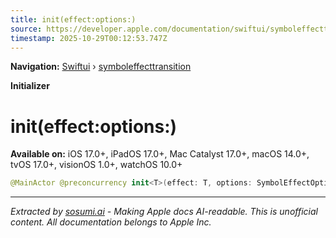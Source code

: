 ```yaml
---
title: init(effect:options:)
source: https://developer.apple.com/documentation/swiftui/symboleffecttransition/init(effect:options:)
timestamp: 2025-10-29T00:12:53.747Z
---
```


**Navigation:** [Swiftui](/documentation/swiftui) › [symboleffecttransition](/documentation/swiftui/symboleffecttransition)

**Initializer**

# init(effect:options:)

**Available on:** iOS 17.0+, iPadOS 17.0+, Mac Catalyst 17.0+, macOS 14.0+, tvOS 17.0+, visionOS 1.0+, watchOS 10.0+

```swift
@MainActor @preconcurrency init<T>(effect: T, options: SymbolEffectOptions) where T : SymbolEffect, T : TransitionSymbolEffect
```

---

*Extracted by [sosumi.ai](https://sosumi.ai) - Making Apple docs AI-readable.*
*This is unofficial content. All documentation belongs to Apple Inc.*
